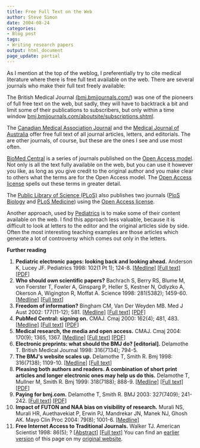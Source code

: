 ```yaml
---
title: Free Full Text on the Web
author: Steve Simon
date: 2004-08-24
categories:
- Blog post
tags:
- Writing research papers
output: html_document
page_update: partial
---
```

As I mention at the top of the weblog, I preferentially try to cite
medical literature where there is free full text available on the web.
There are several journals who make their full text freely available:

The British Medical Journal
[(bmj.bmjjournals.com/](http://bmj.bmjjournals.com/)) was one of the
pioneers of full free text on the web, but sadly, they will have to
backtrack a bit and limit some of their publications to subscribers, but
only within a time window
[bmj.bmjjournals.com/aboutsite/subscriptions.shtml](http://bmj.bmjjournals.com/aboutsite/subscriptions.shtml).

The [Canadian Medical Association Journal](http://www.cmaj.ca/) and the
[Medical Journal of Australia](http://www.mja.com.au/) offer free full
text of all journal articles, letters, and editorials. The are other
journals, of course, but these are the ones I see and use most often.

[BioMed Central](http://www.biomedcentral.com/home) is a series of
journals published on the [Open Access
model](http://www.biomedcentral.com/openaccess/). Not only is all the
text fully available on the web, but you can use it however you like, as
long as you give credit to the original author and you make clear to
others what the terms are for the Open Access model. The [Open Access
license](http://www.biomedcentral.com/info/about/license) spells out
these terms in greater detail.

The [Public Library of Science (PLoS)](http://www.plos.org/) also
publishes two journals ([PloS
Biology](http://www.plosbiology.org/plosonline/?request=index-html) and
[PLoS Medicine](http://www.plosmedicine.org/medicine/)) using the [Open
Access license](http://www.plos.org/journals/license.html).

Another approach, used by
[Pediatrics](http://pediatrics.aappublications.org/) is to make some of
their content available on the web. I find this approach less valuable,
because it is difficult to look at letters to the editor and the
original articles side by side. Often the most interesting teaching
examples are those articles which generate a lot of controversy which
comes out only in the letters.

**Further reading**

1.  **Pediatric electronic pages: looking back and looking ahead.**
    Anderson K, Lucey JF. Pediatrics 1998: 102(1 Pt 1); 124-8.
    [\[Medline\]](http://www.ncbi.nlm.nih.gov/entrez/query.fcgi?cmd=Retrieve&db=PubMed&list_uids=9714636&dopt=Abstract)
    [\[Full
    text\]](http://pediatrics.aappublications.org/cgi/content/full/102/1/124)
    [\[PDF\]](http://pediatrics.aappublications.org/cgi/reprint/102/1/124.pdf)
2.  **Who should own scientific papers?** Bachrach S, Berry RS, Blume M,
    von Foerster T, Fowler A, Ginsparg P, Heller S, Kestner N, Odlyzko
    A, Okerson A, Wigington R, Moffat A. Science 1998: 281(5382);
    1459-60.
    [\[Medline\]](http://www.ncbi.nlm.nih.gov/entrez/query.fcgi?cmd=Retrieve&db=PubMed&list_uids=9750115&dopt=Abstract)
    [\[Full text\]](http://www.Library.yale.edu/~llicense/POLICYF.HTM)
3.  **Freedom of information?** Bingham CM, Van Der Weyden MB. Med J
    Aust 2002: 177(11-12); 581.
    [\[Medline\]](http://www.ncbi.nlm.nih.gov/entrez/query.fcgi?cmd=Retrieve&db=PubMed&list_uids=12463970&dopt=Abstract)
    [\[Full
    text\]](http://www.mja.com.au/public/issues/177_11_021202/bin10739_fm.html)
    [\[PDF\]](http://www.mja.com.au/public/issues/177_11_021202/bin10739_fm.pdf)
4.  **PubMed Central: signing on.** CMAJ. Cmaj 2000: 162(4); 481, 483.
    [\[Medline\]](http://www.ncbi.nlm.nih.rez/query.fcgi?cmd=Retrieve&db=PubMed&list_uids=10701374&dopt=Abstract)
    [\[Full text\]](http://www.cmaj.ca/cgi/content/full/162/4/481)
    [\[PDF\]](http://www.cmaj.ca/cgi/reprint/162/4/481.pdf)
5.  **Medical research, the media and open access.** CMAJ. Cmaj 2004:
    170(9); 1365, 1367.
    [\[Medline\]](http://www.ncbi.nlm.nih.gov/entrez/query.fcgi?cmd=Retrieve&db=PubMed&list_uids=15111449&dopt=Abstract)
    [\[Full text\]](http://www.cmaj.ca/cgi/content/full/170/9/1365)
    [\[PDF\]](http://www.cmaj.ca/cgi/reprint/170/9/1365.pdf)
6.  **Electronic preprints: what should the BMJ do? \[editorial\].**
    Delamothe T. British Medical Journal 1998: 316(7134); 794-5.
7.  **The BMJ's website scales up.** Delamothe T, Smith R. Bmj 1998:
    316(7138); 1109-10.
    [\[Medline\]](http://www.ncbi.nlm.nih.gov/entrez/query.fcgi?cmd=Retrieve&db=PubMed&list_uids=9552946&dopt=Abstract)
    [\[Full
    text\]](http://bmj.bmjjournals.com/cgi/content/full/316/7138/1109)
8.  **Pleasing both authors and readers. A combination of short print
    articles and longer electronic ones may help us do this.** Delamothe
    T, Mullner M, Smith R. Bmj 1999: 318(7188); 888-9.
    [\[Medline\]](http://www.ncbi.nlm.nih.gov/entrez/query.fcgi?cmd=Retrieve&db=PubMed&list_uids=10102831&dopt=Abstract)
    [\[Full
    text\]](http://bmj.bmjjournals.com/cgi/content/full/318/7188/888)
    [\[PDF\]](http://bmj.bmjjournals.com/cgi/reprint/318/7188/888.pdf)
9.  **Paying for bmj.com.** Delamothe T, Smith R. BMJ 2003: 327(7409);
    241-242. [\[Full
    text\]](http://bmj.bmjjournals.com/cgi/content/full/327/7409/241)
    [\[PDF\]](http://bmj.bmjjournals.com/cgi/reprint/327/7409/241.pdf)
10. **Impact of FUTON and NAA bias on visibility of research.** Murali
    NS, Murali HR, Auethavekiat P, Erwin PJ, Mandrekar JN, Manek NJ,
    Ghosh AK. Mayo Clin Proc 2004: 79(8); 1001-6.
    [\[Medline\]](http://www.ncbi.nlm.nih.gov/entrez/query.fcgi?cmd=Retrieve&db=PubMed&list_uids=15301326&dopt=Abstract)
11. **Free Internet Access to Traditional Journals.** Walker TJ.
    American Scientist 1998: 86(5); ?
    [\[Abstract\]](http://www.americanscientist.org/template/AssetDetail/assetid/15595)
    [\[Full
    text\]](http://www.americanscientist.org/template/AssetDetail/assetid/15595?fulltext=true)
You can find an [earlier version](http://www.pmean.com/04/FullText.html) of this page on my [original website](http://www.pmean.com/original_site.html).
